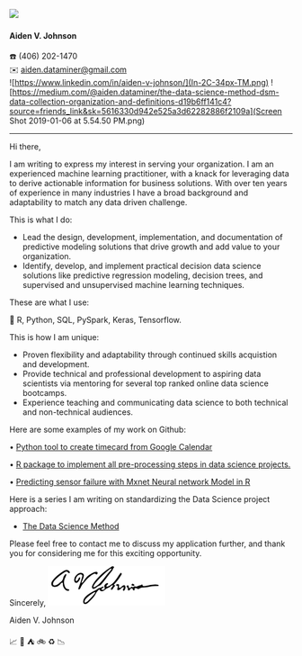 ![](mini_headshot.png)  
  #### Aiden V. Johnson
   :phone: (406) 202-1470  
   :envelope: aiden.dataminer@gmail.com  
  ![https://www.linkedin.com/in/aiden-v-johnson/](In-2C-34px-TM.png)  ![https://medium.com/@aiden.dataminer/the-data-science-method-dsm-data-collection-organization-and-definitions-d19b6ff141c4?source=friends_link&sk=5616330d942e525a3d62282886f2109a](Screen Shot 2019-01-06 at 5.54.50 PM.png)


---

Hi there,

I am writing to express my interest in serving your organization.  I am an experienced machine learning practitioner, with a knack for leveraging data to derive actionable information for business solutions. With over ten years of experience in many industries I have a broad background and adaptability to match any data driven challenge.

This is what I do:  
- Lead the design, development, implementation, and documentation of predictive modeling solutions that drive growth and add value to your organization.
- Identify, develop, and implement practical decision data science solutions like predictive regression modeling, decision trees, and supervised and unsupervised machine learning techniques.


These are what I use:

:wrench: R, Python, SQL, PySpark, Keras, Tensorflow.


This is how I am unique:

- Proven flexibility and adaptability through continued skills acquistion and development.
- Provide technical and professional development to aspiring data scientists via mentoring for several top ranked online data science bootcamps.
- Experience teaching and communicating data science to both technical and non-technical audiences.

Here are some examples of my work on Github:

• [Python tool to create timecard from Google Calendar](https://github.com/AVJdataminer/Gtools)

• [R package to implement all pre-processing steps in data science projects.](https://github.com/AVJdataminer/Squeaky)   

• [Predicting sensor failure with Mxnet Neural network Model in R](https://github.com/AVJdataminer/Sensor)

Here is a series I am writing on standardizing the Data Science project approach:

 - [The Data Science Method](https://medium.com/datadriveninvestor/the-data-science-method-dsm-a-framework-on-how-to-take-your-data-science-projects-to-the-next-91f9fd81e5d1)


Please feel free to contact me to discuss my application further, and thank you for considering me for this exciting opportunity.

Sincerely,
![](https://github.com/AVJdataminer/AVJdataminer.github.io/blob/master/pdfs/Aiden%20better%20signature.png)

Aiden V. Johnson

:chart_with_upwards_trend: :ski: :tent: :bike: :recycle: :chart_with_downwards_trend:
